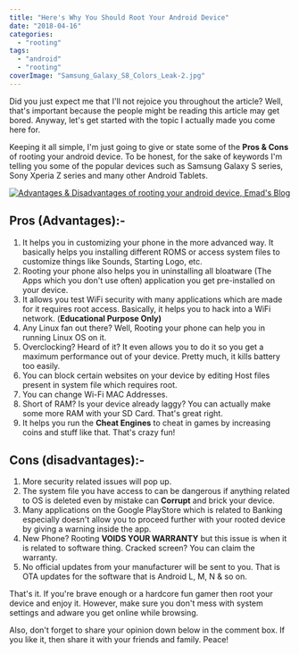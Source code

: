 ```yaml
---
title: "Here's Why You Should Root Your Android Device"
date: "2018-04-16"
categories: 
  - "rooting"
tags: 
  - "android"
  - "rooting"
coverImage: "Samsung_Galaxy_S8_Colors_Leak-2.jpg"
---
```


Did you just expect me that I'll not rejoice you throughout the article? Well, that's important because the people might be reading this article may get bored. Anyway, let's get started with the topic I actually made you come here for.

Keeping it all simple, I'm just going to give or state some of the **Pros & Cons** of rooting your android device. To be honest, for the sake of keywords I'm telling you some of the popular devices such as Samsung Galaxy S series, Sony Xperia Z series and many other Android Tablets.

[![Advantages & Disadvantages of rooting your android device, Emad's Blog](posts/2018/04/images/Add%2Ba%2Blittle%2Bbit%2Bof%2Bbody%2Btext.png)](https://2.bp.blogspot.com/-m2oAplr8NPw/WtUHlKO4wgI/AAAAAAAAPP8/9TtEO_6xYIYbUvhBzmgMnccms44PXCU6QCLcBGAs/s1600/Add%2Ba%2Blittle%2Bbit%2Bof%2Bbody%2Btext.png)

## Pros (Advantages):-

1. It helps you in customizing your phone in the more advanced way. It basically helps you installing different ROMS or access system files to customize things like Sounds, Starting Logo, etc.
2. Rooting your phone also helps you in uninstalling all bloatware (The Apps which you don't use often) application you get pre-installed on your device. 
3. It allows you test WiFi security with many applications which are made for it requires root access. Basically, it helps you to hack into a WiFi network. (**Educational Purpose Only)**
4. Any Linux fan out there? Well, Rooting your phone can help you in running Linux OS on it.
5. Overclocking? Heard of it? It even allows you to do it so you get a maximum performance out of your device. Pretty much, it kills battery too easily.
6. You can block certain websites on your device by editing Host files present in system file which requires root.
7. You can change Wi-Fi MAC Addresses.
8. Short of RAM? Is your device already laggy? You can actually make some more RAM with your SD Card. That's great right.
9. It helps you run the **Cheat Engines** to cheat in games by increasing coins and stuff like that. That's crazy fun!

## Cons (disadvantages):-

1. More security related issues will pop up. 
2. The system file you have access to can be dangerous if anything related to OS is deleted even by mistake can **Corrupt** and brick your device.
3. Many applications on the Google PlayStore which is related to Banking especially doesn't allow you to proceed further with your rooted device by giving a warning inside the app.
4. New Phone? Rooting **VOIDS YOUR WARRANTY** but this issue is when it is related to software thing. Cracked screen? You can claim the warranty.
5. No official updates from your manufacturer will be sent to you. That is OTA updates for the software that is Android L, M, N & so on.

That's it. If you're brave enough or a hardcore fun gamer then root your device and enjoy it. However, make sure you don't mess with system settings and adware you get online while browsing.  

Also, don't forget to share your opinion down below in the comment box. If you like it, then share it with your friends and family. Peace!
